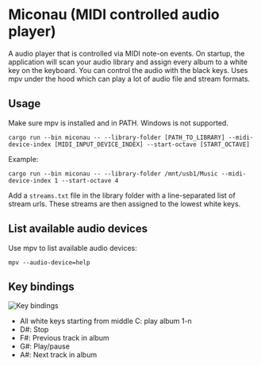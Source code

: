 # Miconau (MIDI controlled audio player)

A audio player that is controlled via MIDI note-on events.
On startup, the application will scan your audio library and assign every album to a white key on the keyboard.
You can control the audio with the black keys. Uses mpv under the hood which can play a lot of audio file and stream formats.

## Usage
Make sure mpv is installed and in PATH. Windows is not supported.

```
cargo run --bin miconau -- --library-folder [PATH_TO_LIBRARY] --midi-device-index [MIDI_INPUT_DEVICE_INDEX] --start-octave [START_OCTAVE]
```
Example: 
```
cargo run --bin miconau -- --library-folder /mnt/usb1/Music --midi-device-index 1 --start-octave 4
```

Add a `streams.txt` file in the library folder with a line-separated list of
stream urls. These streams are then assigned to the lowest white keys.

## List available audio devices

Use mpv to list available audio devices:

```
mpv --audio-device=help
```

## Key bindings

![Key bindings](./assets/keys.jpg)

- All white keys starting from middle C: play album 1-n
- D#: Stop
- F#: Previous track in album
- G#: Play/pause
- A#: Next track in album


